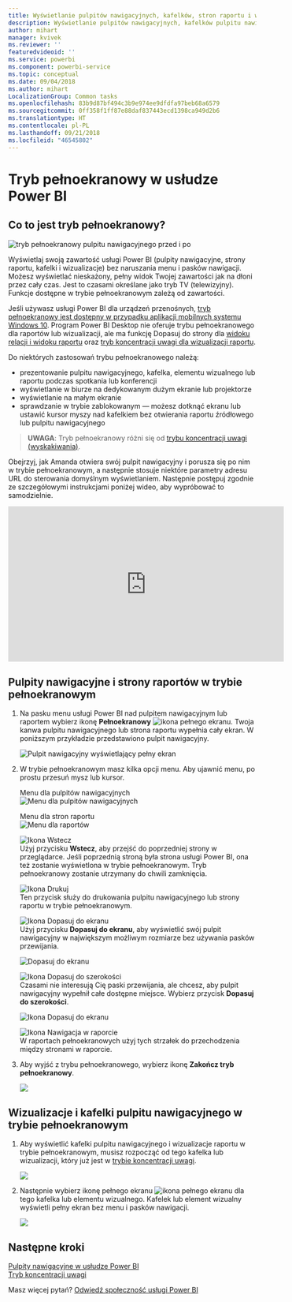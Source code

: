 ```yaml
---
title: Wyświetlanie pulpitów nawigacyjnych, kafelków, stron raportu i wizualizacji w trybie pełnoekranowym
description: Wyświetlanie pulpitów nawigacyjnych, kafelków pulpitu nawigacyjnego, elementów wizualnych raportu i stron raportu w trybie pełnoekranowym, nazywanym też *trybem TV (telewizyjnym)*.
author: mihart
manager: kvivek
ms.reviewer: ''
featuredvideoid: ''
ms.service: powerbi
ms.component: powerbi-service
ms.topic: conceptual
ms.date: 09/04/2018
ms.author: mihart
LocalizationGroup: Common tasks
ms.openlocfilehash: 83b9d87bf494c3b9e974ee9dfdfa97beb68a6579
ms.sourcegitcommit: 0ff358f1ff87e88daf837443ecd1398ca949d2b6
ms.translationtype: HT
ms.contentlocale: pl-PL
ms.lasthandoff: 09/21/2018
ms.locfileid: "46545802"
---
```

# <a name="full-screen-mode-in-power-bi-service"></a>Tryb pełnoekranowy w usłudze Power BI
## <a name="what-is-full-screen-mode"></a>Co to jest tryb pełnoekranowy?
![tryb pełnoekranowy pulpitu nawigacyjnego przed i po](media/service-fullscreen-mode/power-bi-full-screen-comparison.png)

Wyświetlaj swoją zawartość usługi Power BI (pulpity nawigacyjne, strony raportu, kafelki i wizualizacje) bez naruszania menu i pasków nawigacji.  Możesz wyświetlać nieskażony, pełny widok Twojej zawartości jak na dłoni przez cały czas. Jest to czasami określane jako tryb TV (telewizyjny). Funkcje dostępne w trybie pełnoekranowym zależą od zawartości. 

Jeśli używasz usługi Power BI dla urządzeń przenośnych, [tryb pełnoekranowy jest dostępny w przypadku aplikacji mobilnych systemu Windows 10](consumer/mobile/mobile-windows-10-app-presentation-mode.md). Program Power BI Desktop nie oferuje trybu pełnoekranowego dla raportów lub wizualizacji, ale ma funkcję Dopasuj do strony dla [widoku relacji i widoku raportu](desktop-report-view.md) oraz [tryb koncentracji uwagi dla wizualizacji raportu](consumer/end-user-focus.md).

 

Do niektórych zastosowań trybu pełnoekranowego należą:

* prezentowanie pulpitu nawigacyjnego, kafelka, elementu wizualnego lub raportu podczas spotkania lub konferencji
* wyświetlanie w biurze na dedykowanym dużym ekranie lub projektorze
* wyświetlanie na małym ekranie
* sprawdzanie w trybie zablokowanym — możesz dotknąć ekranu lub ustawić kursor myszy nad kafelkiem bez otwierania raportu źródłowego lub pulpitu nawigacyjnego

> **UWAGA**: Tryb pełnoekranowy różni się od [trybu koncentracji uwagi (wyskakiwania)](consumer/end-user-focus.md).
> 
> 

Obejrzyj, jak Amanda otwiera swój pulpit nawigacyjny i porusza się po nim w trybie pełnoekranowym, a następnie stosuje niektóre parametry adresu URL do sterowania domyślnym wyświetlaniem. Następnie postępuj zgodnie ze szczegółowymi instrukcjami poniżej wideo, aby wypróbować to samodzielnie.

<iframe width="560" height="315" src="https://www.youtube.com/embed/c31gZkyvC54" frameborder="0" allowfullscreen></iframe>

## <a name="dashboards-and-report-pages-in-full-screen-mode"></a>Pulpity nawigacyjne i strony raportów w trybie pełnoekranowym
1. Na pasku menu usługi Power BI nad pulpitem nawigacyjnym lub raportem wybierz ikonę **Pełnoekranowy** ![ikona pełnego ekranu ](media/service-fullscreen-mode/power-bi-full-screen-icon.png). Twoja kanwa pulpitu nawigacyjnego lub strona raportu wypełnia cały ekran. W poniższym przykładzie przedstawiono pulpit nawigacyjny.
   
      ![Pulpit nawigacyjny wyświetlający pełny ekran](media/service-fullscreen-mode/power-bi-dash-full-screen.png)
2. W trybie pełnoekranowym masz kilka opcji menu.  Aby ujawnić menu, po prostu przesuń mysz lub kursor. 
   
     Menu dla pulpitów nawigacyjnych    
     ![Menu dla pulpitów nawigacyjnych](media/service-fullscreen-mode/power-bi-full-screen-menu-dashboard.png)    
   
     Menu dla stron raportu    
    ![Menu dla raportów](media/service-fullscreen-mode/power-bi-report-menu.png)    
   
    ![Ikona Wstecz](media/service-fullscreen-mode/power-bi-back-icon.png)    
    Użyj przycisku **Wstecz**, aby przejść do poprzedniej strony w przeglądarce. Jeśli poprzednią stroną była strona usługi Power BI, ona też zostanie wyświetlona w trybie pełnoekranowym.  Tryb pełnoekranowy zostanie utrzymany do chwili zamknięcia.
   
    ![Ikona Drukuj](media/service-fullscreen-mode/power-bi-print-icon.png)    
    Ten przycisk służy do drukowania pulpitu nawigacyjnego lub strony raportu w trybie pełnoekranowym. 
   
    ![Ikona Dopasuj do ekranu](media/service-fullscreen-mode/power-bi-fit-to-width.png)    
    Użyj przycisku **Dopasuj do ekranu**, aby wyświetlić swój pulpit nawigacyjny w największym możliwym rozmiarze bez używania pasków przewijania.     
   
    ![Dopasuj do ekranu](media/service-fullscreen-mode/power-bi-fit-screen.png)
   
    ![Ikona Dopasuj do szerokości](media/service-fullscreen-mode/power-bi-fit-width.png)       
    Czasami nie interesują Cię paski przewijania, ale chcesz, aby pulpit nawigacyjny wypełnił całe dostępne miejsce. Wybierz przycisk **Dopasuj do szerokości**.    
   
    ![Ikona Dopasuj do ekranu](media/service-fullscreen-mode/power-bi-fit-to-width-new.png)
   
    ![Ikona Nawigacja w raporcie](media/service-fullscreen-mode/power-bi-report-nav2.png)       
    W raportach pełnoekranowych użyj tych strzałek do przechodzenia między stronami w raporcie.    
3. Aby wyjść z trybu pełnoekranowego, wybierz ikonę **Zakończ tryb pełnoekranowy**.
   
      ![](media/service-fullscreen-mode/exit-fullscreen-new.png)

## <a name="visualizations-and-dashboard-tiles-in-full-screen-mode"></a>Wizualizacje i kafelki pulpitu nawigacyjnego w trybie pełnoekranowym
1. Aby wyświetlić kafelki pulpitu nawigacyjnego i wizualizacje raportu w trybie pełnoekranowym, musisz rozpocząć od tego kafelka lub wizualizacji, który już jest w [trybie koncentracji uwagi](consumer/end-user-focus.md). 
   
    ![](media/service-fullscreen-mode/power-bi-focus3.png)
2. Następnie wybierz ikonę pełnego ekranu ![ikona pełnego ekranu](media/service-fullscreen-mode/power-bi-full-screen-icon.png)  dla tego kafelka lub elementu wizualnego. Kafelek lub element wizualny wyświetli pełny ekran bez menu i pasków nawigacji.
   
    ![](media/service-fullscreen-mode/power-bi-fullscreen.png)

## <a name="next-steps"></a>Następne kroki
[Pulpity nawigacyjne w usłudze Power BI](consumer/end-user-dashboards.md)  
[Tryb koncentracji uwagi](consumer/end-user-focus.md)    

Masz więcej pytań? [Odwiedź społeczność usługi Power BI](http://community.powerbi.com/)

